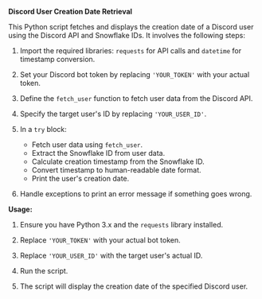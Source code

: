 **Discord User Creation Date Retrieval**

This Python script fetches and displays the creation date of a Discord user using the Discord API and Snowflake IDs. It involves the following steps:

1. Import the required libraries: `requests` for API calls and `datetime` for timestamp conversion.

2. Set your Discord bot token by replacing `'YOUR_TOKEN'` with your actual token.

3. Define the `fetch_user` function to fetch user data from the Discord API.

4. Specify the target user's ID by replacing `'YOUR_USER_ID'`.

5. In a `try` block:
   - Fetch user data using `fetch_user`.
   - Extract the Snowflake ID from user data.
   - Calculate creation timestamp from the Snowflake ID.
   - Convert timestamp to human-readable date format.
   - Print the user's creation date.

6. Handle exceptions to print an error message if something goes wrong.

**Usage:**

1. Ensure you have Python 3.x and the `requests` library installed.

2. Replace `'YOUR_TOKEN'` with your actual bot token.

3. Replace `'YOUR_USER_ID'` with the target user's actual ID.

4. Run the script.

5. The script will display the creation date of the specified Discord user.
